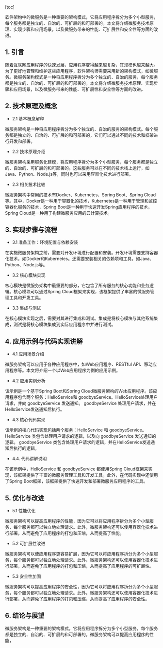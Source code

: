 
[toc]                    
                
                
软件架构中的微服务是一种重要的架构模式，它将应用程序拆分为多个小型服务，每个服务都是独立的、自治的、可扩展的和可部署的。本文将介绍微服务技术原理、实现步骤和应用场景，以及微服务带来的性能、可扩展性和安全性等方面的改进。

## 1. 引言

随着互联网应用程序的快速发展，应用程序变得越来越复杂，其规模也越来越大。为了更好地管理和维护这些应用程序，软件架构师需要采用新的架构模式，如微服务。微服务架构模式是一种将应用程序拆分为多个独立的、自治的服务，每个服务都是独立的、自治的、可扩展的和可部署的。本文将介绍微服务技术原理、实现步骤和应用场景，以及微服务带来的性能、可扩展性和安全性等方面的改进。

## 2. 技术原理及概念

- 2.1 基本概念解释

微服务架构是一种将应用程序拆分为多个独立的、自治的服务的架构模式。每个服务都是独立的、自治的、可扩展的和可部署的，它们可以通过不同的技术和框架进行开发和部署。
- 2.2 技术原理介绍

微服务架构采用服务化建模，将应用程序拆分为多个小型服务，每个服务都是独立的、自治的、可扩展的和可部署的。这些服务可以在不同的技术栈上运行，如Java、Python、Node.js等，同时也可以采用容器化技术进行部署。
- 2.3 相关技术比较

微服务架构中常用的技术有Docker、Kubernetes、Spring Boot、Spring Cloud等。其中，Docker是一种用于容器化的技术，Kubernetes是一种用于管理和监控容器化服务的技术，Spring Boot是一种用于快速开发Spring应用程序的技术，Spring Cloud是一种用于构建微服务应用的云计算技术。

## 3. 实现步骤与流程

- 3.1 准备工作：环境配置与依赖安装

在实施微服务架构之前，需要对开发环境进行配置和安装。开发环境需要支持容器化技术，如Docker和Kubernetes。还需要安装相关的依赖项和工具，如Java、Python、Node.js等。
- 3.2 核心模块实现

核心模块是微服务架构中最重要的部分，它包含了所有服务的核心功能和业务逻辑。核心模块可以通过Spring Cloud框架来实现，该框架提供了丰富的微服务管理工具和开发工具。
- 3.3 集成与测试

在核心模块实现之后，需要对其进行集成和测试。集成是将核心模块与其他系统集成，测试是将核心模块集成到实际应用程序中并进行测试。

## 4. 应用示例与代码实现讲解

- 4.1 应用场景介绍

微服务架构可以应用于各种应用程序中，如Web应用程序、RESTful API、移动应用程序等。本文将介绍一个以Web应用程序为例的应用示例。
- 4.2 应用实例分析

该示例是一个基于Spring Boot和Spring Cloud微服务架构的Web应用程序。该应用程序包含两个服务：HelloService和 goodbyeService。HelloService处理用户请求，并向 goodbyeService 发送通知。 goodbyeService 处理用户请求，并在HelloService发送通知后执行。
- 4.3 核心代码实现

该示例的核心代码实现包括两个服务：HelloService 和 goodbyeService。HelloService 类包含处理用户请求的逻辑，以及向 goodbyeService 发送通知的逻辑。 goodbyeService 类包含处理用户请求的逻辑，并在HelloService发送通知后执行的逻辑。
- 4.4. 代码讲解说明

在该示例中，HelloService 和 goodbyeService 都使用Spring Cloud框架来实现，该框架提供了丰富的微服务管理工具和开发工具。此外，在代码实现中还使用了Spring Boot框架，该框架提供了快速开发和部署微服务应用程序的工具。

## 5. 优化与改进

- 5.1 性能优化

微服务架构可以提高应用程序的性能，因为它可以将应用程序拆分为多个小型服务，每个服务都可以独立地处理请求。此外，微服务架构还可以使用容器化技术进行部署，从而避免了应用程序的打包和压缩，从而提高了性能。
- 5.2 可扩展性改进

微服务架构可以使应用程序更容易扩展，因为它可以将应用程序拆分为多个小型服务，每个服务都可以独立地处理请求。此外，微服务架构还可以使用容器化技术进行部署，从而避免了应用程序的打包和压缩，从而提高了应用程序的可扩展性。
- 5.3 安全性加固

微服务架构可以提高应用程序的安全性，因为它可以将应用程序拆分为多个小型服务，每个服务都可以独立地处理请求。此外，微服务架构还可以使用容器化技术进行部署，从而避免了应用程序的打包和压缩，从而提高了应用程序的安全性。

## 6. 结论与展望

微服务架构是一种重要的架构模式，它将应用程序拆分为多个小型服务，每个服务都是独立的、自治的、可扩展的和可部署的。微服务架构可以提高应用程序的性能，


